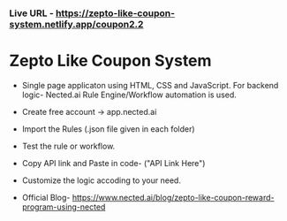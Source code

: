 ### Live URL - https://zepto-like-coupon-system.netlify.app/coupon2.2

# Zepto Like Coupon System

- Single page applicaton using HTML, CSS and JavaScript. For backend logic- Nected.ai Rule Engine/Workflow automation is used.

- Create free account -> app.nected.ai
- Import the Rules (.json file given in each folder)
- Test the rule or workflow.
- Copy API link and Paste in code- ("API Link Here")
- Customize the logic accoding to your need.

- Official Blog- https://www.nected.ai/blog/zepto-like-coupon-reward-program-using-nected